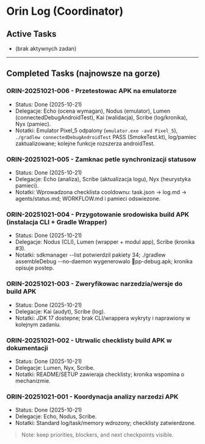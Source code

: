 # Orin Log (Coordinator)

## Active Tasks
- (brak aktywnych zadan)

---

## Completed Tasks (najnowsze na gorze)
### ORIN-20251021-006 - Przetestowac APK na emulatorze
- Status: Done (2025-10-21)
- Delegacje: Echo (ocena wymagan), Nodus (emulator), Lumen (connectedDebugAndroidTest), Kai (walidacja), Scribe (log/kronika), Nyx (pamiec).
- Notatki: Emulator Pixel_5 odpalony (`emulator.exe -avd Pixel_5`), `./gradlew connectedDebugAndroidTest` PASS (SmokeTest.kt), log/pamiec zaktualizowane; kolejne funkcje rozszerza androidTest.

### ORIN-20251021-005 - Zamknac petle synchronizacji statusow
- Status: Done (2025-10-21)
- Delegacje: Echo (analiza), Scribe (aktualizacja logu), Nyx (heurystyka pamieci).
- Notatki: Wprowadzona checklista cooldownu: task.json -> log.md -> agents/status.md; WORKFLOW.md i pamieci odswiezone.

### ORIN-20251021-004 - Przygotowanie srodowiska build APK (instalacja CLI + Gradle Wrapper)
- Status: Done (2025-10-21)
- Delegacje: Nodus (CLI), Lumen (wrapper + modul app), Scribe (kronika #3).
- Notatki: sdkmanager --list potwierdzil pakiety 34; ./gradlew assembleDebug --no-daemon wygenerowalo pp-debug.apk; kronika opisuje postep.

### ORIN-20251021-003 - Zweryfikowac narzedzia/wersje do build APK
- Status: Done (2025-10-21)
- Delegacje: Kai (audyt), Scribe (log).
- Notatki: JDK 17 dostepne; brak CLI/wrappera wykryty i naprawiony w kolejnym zadaniu.

### ORIN-20251021-002 - Utrwalic checklisty build APK w dokumentacji
- Status: Done (2025-10-21)
- Delegacje: Lumen, Nyx, Scribe.
- Notatki: README/SETUP zawieraja checklisty; kronika wspomina o mechanizmie.

### ORIN-20251021-001 - Koordynacja analizy narzedzi APK
- Status: Done (2025-10-21)
- Delegacje: Echo, Nodus, Scribe.
- Notatki: Standard log/task/memory wdrozony; checklisty zatwierdzone.

> Note: keep priorities, blockers, and next checkpoints visible.


